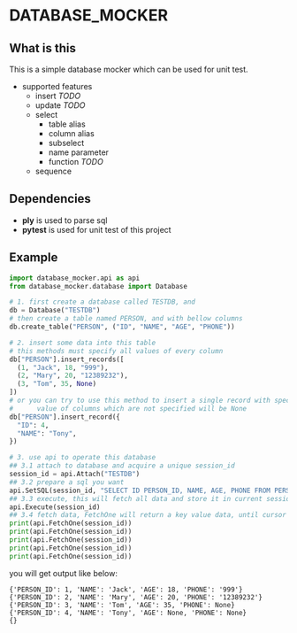 # DATABASE_MOCKER

## What is this
This is a simple database mocker which can be used for unit test.

- supported features
  - insert *TODO*
  - update *TODO*
  - select
    - table alias
    - column alias
    - subselect
    - name parameter
    - function *TODO*
  - sequence

## Dependencies

- **ply** is used to parse sql  
- **pytest** is used for unit test of this project


## Example

```python
import database_mocker.api as api
from database_mocker.database import Database

# 1. first create a database called TESTDB, and
db = Database("TESTDB")
# then create a table named PERSON, and with bellow columns
db.create_table("PERSON", ("ID", "NAME", "AGE", "PHONE"))

# 2. insert some data into this table
# this methods must specify all values of every column
db["PERSON"].insert_records([
  (1, "Jack", 18, "999"),
  (2, "Mary", 20, "12389232"),
  (3, "Tom", 35, None)
])
# or you can try to use this method to insert a single record with specified column
#      value of columns which are not specified will be None
db["PERSON"].insert_record({
  "ID": 4,
  "NAME": "Tony",
})

# 3. use api to operate this database
## 3.1 attach to database and acquire a unique session_id
session_id = api.Attach("TESTDB")
## 3.2 prepare a sql you want
api.SetSQL(session_id, "SELECT ID PERSON_ID, NAME, AGE, PHONE FROM PERSON")
## 3.3 execute, this will fetch all data and store it in current session
api.Execute(session_id)
## 3.4 fetch data, FetchOne will return a key value data, until cursor at the end, an empty Dict will be returned
print(api.FetchOne(session_id))
print(api.FetchOne(session_id))
print(api.FetchOne(session_id))
print(api.FetchOne(session_id))
print(api.FetchOne(session_id))
```

you will get output like below:

```
{'PERSON_ID': 1, 'NAME': 'Jack', 'AGE': 18, 'PHONE': '999'}
{'PERSON_ID': 2, 'NAME': 'Mary', 'AGE': 20, 'PHONE': '12389232'}
{'PERSON_ID': 3, 'NAME': 'Tom', 'AGE': 35, 'PHONE': None}
{'PERSON_ID': 4, 'NAME': 'Tony', 'AGE': None, 'PHONE': None}
{}
```